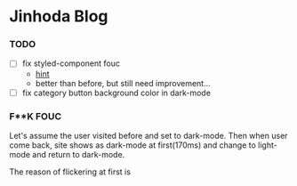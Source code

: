 # Jinhoda Blog

### TODO

- [ ] fix styled-component fouc
  - [hint](https://www.gatsbyjs.com/plugins/gatsby-plugin-styled-components/)
  - better than before, but still need improvement...
- [ ] fix category button background color in dark-mode

### F\*\*K FOUC

Let's assume the user visited before and set to dark-mode. Then when user come back, site shows as dark-mode at first(170ms) and change to light-mode and return to dark-mode.

The reason of flickering at first is
